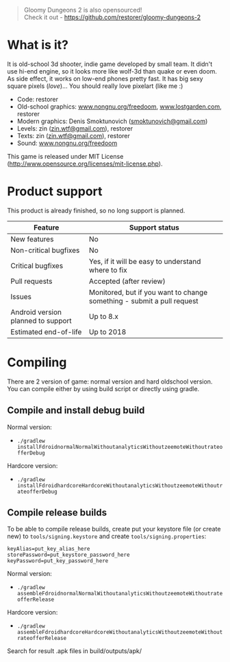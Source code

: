 > Gloomy Dungeons 2 is also opensourced!<br />
> Check it out - https://github.com/restorer/gloomy-dungeons-2

# What is it?

It is old-school 3d shooter, indie game developed by small team.
It didn't use hi-end engine, so it looks more like wolf-3d than quake or even doom.
As side effect, it works on low-end phones pretty fast.
It has big sexy square pixels (*love*)... You should really love pixelart (like me :)

  - Code: restorer
  - Old-school graphics: www.nongnu.org/freedoom, www.lostgarden.com, restorer
  - Modern graphics: Denis Smoktunovich (smoktunovich@gmail.com)
  - Levels: zin (zin.wtf@gmail.com), restorer
  - Texts: zin (zin.wtf@gmail.com), restorer
  - Sound: www.nongnu.org/freedoom

This game is released under MIT License (http://www.opensource.org/licenses/mit-license.php).

# Product support

This product is already finished, so no long support is planned.

| Feature | Support status |
|---|---|
| New features | No |
| Non-critical bugfixes | No |
| Critical bugfixes | Yes, if it will be easy to understand where to fix |
| Pull requests | Accepted (after review) |
| Issues | Monitored, but if you want to change something - submit a pull request |
| Android version planned to support | Up to 8.x |
| Estimated end-of-life | Up to 2018 |

# Compiling

There are 2 version of game: normal version and hard oldschool version.
You can compile either by using build script or directly using gradle.

## Compile and install debug build

Normal version:

  - `./gradlew installFdroidnormalNormalWithoutanalyticsWithoutzeemoteWithoutrateofferDebug`

Hardcore version:

  - `./gradlew installFdroidhardcoreHardcoreWithoutanalyticsWithoutzeemoteWithoutrateofferDebug`

## Compile release builds

To be able to compile release builds, create put your keystore file (or create new) to `tools/signing.keystore` and create `tools/signing.properties`:

```
keyAlias=put_key_alias_here
storePassword=put_keystore_password_here
keyPassword=put_key_password_here
```

Normal version:

  - `./gradlew assembleFdroidnormalNormalWithoutanalyticsWithoutzeemoteWithoutrateofferRelease`

Hardcore version:

  - `./gradlew assembleFdroidhardcoreHardcoreWithoutanalyticsWithoutzeemoteWithoutrateofferRelease`

Search for result .apk files in build/outputs/apk/
